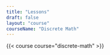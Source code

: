 ```yaml
---
title: "Lessons"
draft: false
layout: "course"
courseName: "Discrete Math"
---
```



{{< course course="discrete-math" >}}
